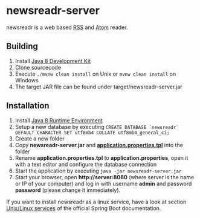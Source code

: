 # newsreadr-server

newsreadr is a web based [RSS](http://en.wikipedia.org/wiki/RSS) and [Atom](http://en.wikipedia.org/wiki/Atom_%28standard%29) reader.

## Building

1. Install [Java 8 Development Kit](http://www.oracle.com/technetwork/java/javase/downloads/index.html)
2. Clone sourcecode
3. Execute ```./mvnw clean install``` on Unix or ```mvnw clean install``` on Windows
4. The target JAR file can be found under target/newsreadr-server.jar

## Installation

1. Install [Java 8 Runtime Environment](http://www.oracle.com/technetwork/java/javase/downloads/index.html)
2. Setup a new database by executing ```CREATE DATABASE `newsreadr` DEFAULT CHARACTER SET utf8mb4 COLLATE utf8mb4_general_ci;```
3. Create a new folder
4. Copy **newsreadr-server.jar** and [**application.properties.tpl**](application.properties.tpl) into the folder
5. Rename **application.properties.tpl** to **application.properties**, open it with a text editor and configure the database connection
6. Start the application by executing ```java -jar newsreadr-server.jar```
7. Start your browser, open **http://server:8080** (where server is the name or IP of your computer) and log in with username **admin** and password **password** (please change it immediately).

If you want to install newsreadr as a linux service, have a look at section [Unix/Linux services](http://docs.spring.io/spring-boot/docs/current/reference/html/deployment-install.html#deployment-service) 
of the official Spring Boot documentation. 